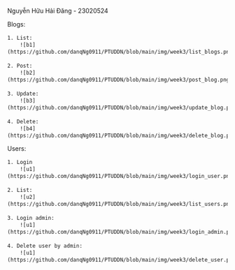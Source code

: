 Nguyễn Hữu Hải Đăng - 23020524

Blogs:

    1. List:
        ![b1](https://github.com/danqNg0911/PTUDDN/blob/main/img/week3/list_blogs.png)

    2. Post:
        ![b2](https://github.com/danqNg0911/PTUDDN/blob/main/img/week3/post_blog.png)

    3. Update:
        ![b3](https://github.com/danqNg0911/PTUDDN/blob/main/img/week3/update_blog.png)

    4. Delete:
        ![b4](https://github.com/danqNg0911/PTUDDN/blob/main/img/week3/delete_blog.png)

Users:

    1. Login
        ![u1](https://github.com/danqNg0911/PTUDDN/blob/main/img/week3/login_user.png)

    2. List:
        ![u2](https://github.com/danqNg0911/PTUDDN/blob/main/img/week3/list_users.png)

    3. Login admin:
        ![u1](https://github.com/danqNg0911/PTUDDN/blob/main/img/week3/login_admin.png)
    
    4. Delete user by admin:
        ![u1](https://github.com/danqNg0911/PTUDDN/blob/main/img/week3/delete_user.png)